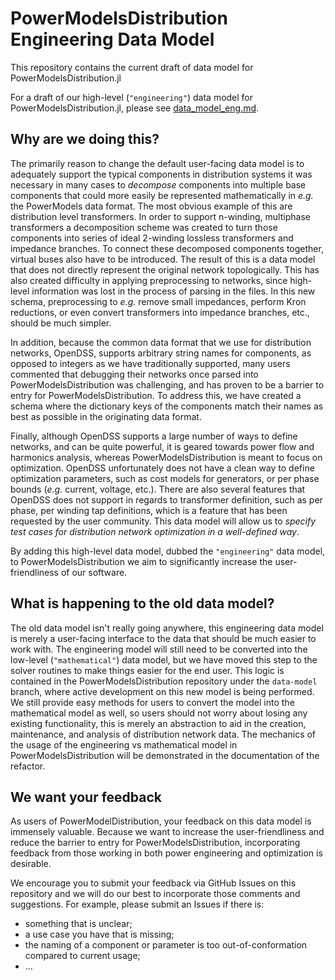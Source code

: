 # PowerModelsDistribution Engineering Data Model

This repository contains the current draft of data model for PowerModelsDistribution.jl

For a draft of our high-level (`"engineering"`) data model for PowerModelsDistribution.jl, please see [data_model_eng.md](data_model_eng.md).

## Why are we doing this?

The primarily reason to change the default user-facing data model is to adequately support the typical components in distribution systems it was necessary in many cases to *decompose* components into multiple base components that could more easily be represented mathematically in *e.g.* the PowerModels data format. The most obvious example of this are distribution level transformers. In order to support n-winding, multiphase transformers a decomposition scheme was created to turn those components into series of ideal 2-winding lossless transformers and impedance branches. To connect these decomposed components together, virtual buses also have to be introduced. The result of this is a data model that does not directly represent the original network topologically. This has also created difficulty in applying preprocessing to networks, since high-level information was lost in the process of parsing in the files. In this new schema, preprocessing to *e.g.* remove small impedances, perform Kron reductions, or even convert transformers into impedance branches, etc., should be much simpler.

In addition, because the common data format that we use for distribution networks, OpenDSS, supports arbitrary string names for components, as opposed to integers as we have traditionally supported, many users commented that debugging their networks once parsed into PowerModelsDistribution was challenging, and has proven to be a barrier to entry for PowerModelsDistribution. To address this, we have created a schema where the dictionary keys of the components match their names as best as possible in the originating data format.

Finally, although OpenDSS supports a large number of ways to define networks, and can be quite powerful, it is geared towards power flow and harmonics analysis, whereas PowerModelsDistribution is meant to focus on optimization. OpenDSS unfortunately does not have a clean way to define optimization parameters, such as cost models for generators, or per phase bounds (*e.g.* current, voltage, etc.). There are also several features that OpenDSS does not support in regards to transformer definition, such as per phase, per winding tap definitions, which is a feature that has been requested by the user community. This data model will allow us to *specify test cases for distribution network optimization in a well-defined way*.

By adding this high-level data model, dubbed the `"engineering"` data model, to PowerModelsDistribution we aim to significantly increase the user-friendliness of our software.

## What is happening to the old data model?

The old data model isn't really going anywhere, this engineering data model is merely a user-facing interface to the data that should be much easier to work with. The engineering model will still need to be converted into the low-level (`"mathematical"`) data model, but we have moved this step to the solver routines to make things easier for the end user. This logic is contained in the PowerModelsDistribution repository under the `data-model` branch, where active development on this new model is being performed. We still provide easy methods for users to convert the model into the mathematical model as well, so users should not worry about losing any existing functionality, this is merely an abstraction to aid in the creation, maintenance, and analysis of distribution network data. The mechanics of the usage of the engineering vs mathematical model in PowerModelsDistribution will be demonstrated in the documentation of the refactor.

## We want your feedback

As users of PowerModelDistribution, your feedback on this data model is immensely valuable. Because we want to increase the user-friendliness and reduce the barrier to entry for PowerModelsDistribution, incorporating feedback from those working in both power engineering and optimization is desirable.

We encourage you to submit your feedback via GitHub Issues on this repository and we will do our best to incorporate those comments and suggestions. For example, please submit an Issues if there is:

- something that is unclear;
- a use case you have that is missing;
- the naming of a component or parameter is too out-of-conformation compared to current usage;
- ...
